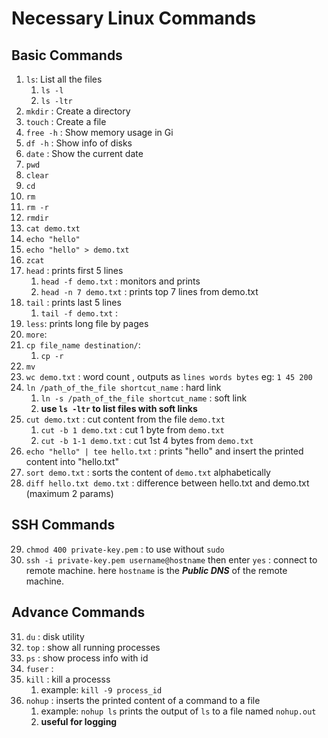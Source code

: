 # Necessary Linux Commands


## Basic Commands
1. `ls`: List all the files
   1. `ls -l`
   2. `ls -ltr`
2. `mkdir` : Create a directory
3. `touch` : Create a file
4. `free -h` : Show memory usage in Gi
5. `df -h` : Show info of disks
6. `date` : Show the current date
7. `pwd`
8. `clear`
9.  `cd`
10. `rm`
11. `rm -r`
12. `rmdir`
13. `cat demo.txt`
14. `echo "hello"`
15. `echo "hello" > demo.txt`
16. `zcat`
17.  `head` : prints first 5 lines
     1. `head -f demo.txt` : monitors and prints
     2. `head -n 7 demo.txt` : prints top 7 lines from demo.txt
18.  `tail` : prints last 5 lines
     1. `tail -f demo.txt` :
19. `less`: prints long file by pages
20. `more`:
21. `cp file_name destination/`:
    1.  `cp -r `
22. `mv`
23. `wc demo.txt` : word count , outputs as `lines words bytes` eg: `1 45 200`
24. `ln /path_of_the_file shortcut_name` : hard link
    1. `ln -s /path_of_the_file shortcut_name` : soft link 
    2. **use `ls -ltr` to list files with soft links**
25. `cut demo.txt` : cut content from the file `demo.txt`
    1.  `cut -b 1 demo.txt` : cut 1 byte from `demo.txt`
    2.  `cut -b 1-1 demo.txt` : cut 1st 4 bytes from `demo.txt`
26. `echo "hello" | tee hello.txt` : prints "hello" and insert the printed content into "hello.txt"
27. `sort demo.txt` : sorts the content of `demo.txt` alphabetically
28. `diff hello.txt demo.txt` : difference between hello.txt and demo.txt (maximum 2 params)

## SSH Commands
29. `chmod 400 private-key.pem` : to use without `sudo`
30. `ssh -i private-key.pem username@hostname` then enter `yes` : connect to remote machine. here `hostname` is the ***Public DNS*** of the remote machine.

## Advance Commands
31. `du` : disk utility
32. `top` : show all running processes
33. `ps` : show process info with id
34. `fuser` : 
35. `kill` : kill a processs
    1. example:  `kill -9 process_id`
36. `nohup` : inserts the printed content of a command to a file
    1.  example: `nohup ls` prints the output of `ls` to a file named `nohup.out`
    2.  **useful for logging**
